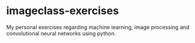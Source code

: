 # imageclass-exercises
My personal exercises regarding machine learning, image processing and convolutional neural networks using python.
